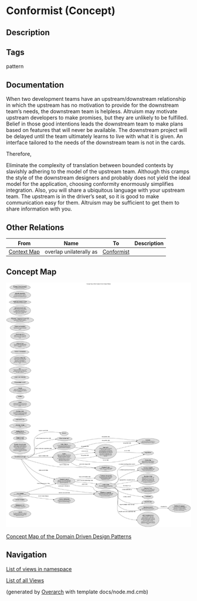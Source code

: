
# Conformist (Concept)
## Description



## Tags
pattern

## Documentation
When two development teams have an upstream/downstream relationship in which the
upstream has no motivation to provide for the downstream team’s needs, the
downstream team is helpless. Altruism may motivate upstream developers to make
promises, but they are unlikely to be fulfilled. Belief in those good
intentions leads the downstream team to make plans based on features that will
never be available. The downstream project will be delayed until the team
ultimately learns to live with what it is given. An interface tailored to the
needs of the downstream team is not in the cards.

Therefore,

Eliminate the complexity of translation between bounded contexts by slavishly
adhering to the model of the upstream team. Although this cramps the style of
the downstream designers and probably does not yield the ideal model for the
application, choosing conformity enormously simplifies integration. Also, you
will share a ubiquitous language with your upstream team. The upstream is in
the driver’s seat, so it is good to make communication easy for them. Altruism
may be sufficient to get them to share information with you.
## Other Relations
| From | Name | To | Description |
|---|---|---|---|
| [Context Map](../../software-development/domain-driven-design/c-context-map.md) | overlap unilaterally as | [Conformist](../../software-development/domain-driven-design/c-conformist.md) |  |

## Concept Map
![Concept Map of the Domain Driven Design Patterns](../../software-development/domain-driven-design/concept-view.png)

[Concept Map of the Domain Driven Design Patterns](../../software-development/domain-driven-design/concept-view.md)


## Navigation
[List of views in namespace](./views-in-namespace.md)

[List of all Views](../../views.md)


(generated by [Overarch](https://github.com/soulspace-org/overarch) with template docs/node.md.cmb)
